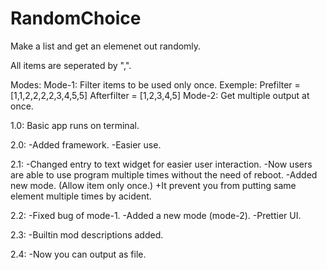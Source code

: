 # RandomChoice
 Make a list and get an elemenet out randomly.

All items are seperated by ",".

Modes:
    Mode-1:
        Filter items to be used only once.
        Exemple:
            Prefilter = [1,1,2,2,2,2,3,4,5,5]
            Afterfilter = [1,2,3,4,5]
    Mode-2:
        Get multiple output at once.

1.0:
    Basic app runs on terminal.

2.0:
    -Added framework.
    -Easier use.

2.1:
    -Changed entry to text widget for easier user interaction.
    -Now users are able to use program multiple times without the need of reboot.
    -Added new mode. (Allow item only once.)
        +It prevent you from putting same element multiple times by acident.

2.2:
    -Fixed bug of mode-1.
    -Added a new mode (mode-2).
    -Prettier UI.

2.3:
    -Builtin mod descriptions added.

2.4: 
    -Now you can output as file.
